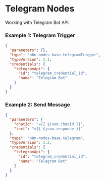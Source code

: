 # Telegram Nodes

Working with Telegram Bot API.

### Example 1: Telegram Trigger
```json
{
  "parameters": {},
  "type": "n8n-nodes-base.telegramTrigger",
  "typeVersion": 1.1,
  "credentials": {
    "telegramApi": {
      "id": "telegram_credential_id",
      "name": "Telegram Bot"
    }
  }
}
```


### Example 2: Send Message
```json
{
  "parameters": {
    "chatId": "={{ $json.chatId }}",
    "text": "={{ $json.response }}"
  },
  "type": "n8n-nodes-base.telegram", 
  "typeVersion": 1.2,
  "credentials": {
    "telegramApi": {
      "id": "telegram_credential_id",
      "name": "Telegram Bot"
    }
  }
}
```
